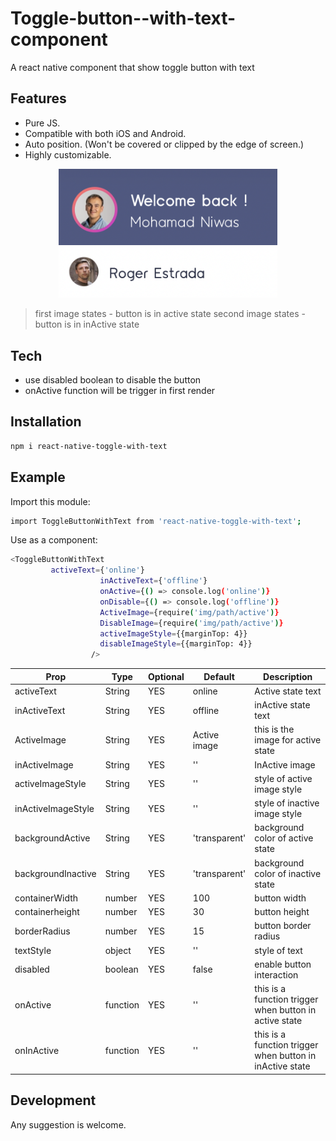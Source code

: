 # Toggle-button--with-text-component


A react native component that show toggle button with text

## Features

- Pure JS.
- Compatible with both iOS and Android.
- Auto position. (Won't be covered or clipped by the edge of screen.)
- Highly customizable.

<p align="center">
  <img src="https://github.com/ManojKanth/image-with-text-component/blob/main/images/image1.png?raw=true" width="350" title="hover text">
  <img src="https://github.com/ManojKanth/image-with-text-component/blob/main/images/image2.png?raw=true" width="350" alt="accessibility text">
</p>


> first image states - button is in active state
> second image states - button is in inActive state


## Tech


- use disabled boolean to disable the button
- onActive function will be trigger in first render


## Installation


```sh
npm i react-native-toggle-with-text
```
## Example

Import this module:
```sh
import ToggleButtonWithText from 'react-native-toggle-with-text';
```

Use as a component:
```sh
<ToggleButtonWithText
         activeText={'online'}
                    inActiveText={'offline'}
                    onActive={() => console.log('online')}
                    onDisable={() => console.log('offline')}
                    ActiveImage={require('img/path/active')}
                    DisableImage={require('img/path/active')}
                    activeImageStyle={{marginTop: 4}}
                    disableImageStyle={{marginTop: 4}}
                  />
```



| Prop | Type | Optional | Default | Description |
| ------ | ------ | ------ | ------ | ------ |
| activeText | String | YES | online | Active state text
| inActiveText | String | YES | offline | inActive state text
| ActiveImage | String | YES | Active image | this is the image for active state
| inActiveImage | String | YES | '' | InActive image | this is the image for inactive state
| activeImageStyle | String | YES | '' | style of active image style
| inActiveImageStyle | String | YES | '' | style of inactive image style
| backgroundActive | String | YES | 'transparent' | background color of active state
| backgroundInactive | String | YES | 'transparent' | background color of inactive state
| containerWidth | number | YES | 100 | button width
| containerheight | number | YES | 30 | button height
| borderRadius | number | YES | 15 | button border radius
| textStyle | object | YES | '' | style of text
| disabled | boolean | YES | false | enable button interaction
| onActive | function | YES | '' | this is a function trigger when button in active state
| onInActive | function | YES | '' | this is a function trigger when button in inActive state



## Development

Any suggestion is welcome.

